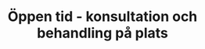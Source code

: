 ---
title: Öppen tid - konsultation och behandling på plats
id: 3
description: ""
image: /img/default.jpg
slug: oppen-tid-konsultation-och-behandling-pa-plats
brandLogo: /img/brand_Default.png
brandUrl: " "
templateKey: category-page

---